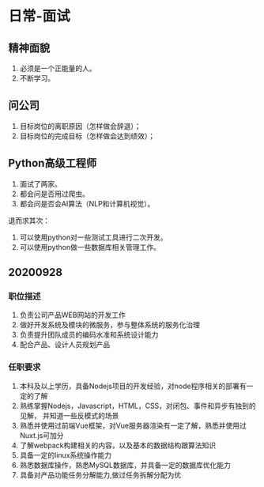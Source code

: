 # 日常-面试


## 精神面貌

1. 必须是一个正能量的人。
2. 不断学习。

## 问公司

1. 目标岗位的离职原因（怎样做会辞退）；
2. 目标岗位的完成目标（怎样做会达到绩效）；

## Python高级工程师

1. 面试了两家。
2. 都会问是否用过爬虫。
3. 都会问是否会AI算法（NLP和计算机视觉）。

退而求其次：
1. 可以使用python对一些测试工具进行二次开发。
2. 可以使用python做一些数据库相关管理工作。

## 20200928

### 职位描述
1) 负责公司产品WEB网站的开发工作
2) 做好开发系统及模块的微服务，参与整体系统的服务化治理
3) 负责提升团队成员的编码水准和系统设计能力
4) 配合产品、设计人员规划产品

### 任职要求
1) 本科及以上学历，具备Nodejs项目的开发经验，对node程序相关的部署有一定的了解
2) 熟练掌握Nodejs，Javascript，HTML，CSS，对闭包、事件和异步有独到的见解， 并知道一些反模式的场景
3) 熟悉并使用过前端Vue框架，对Vue服务器渲染有一定了解，熟悉并使用过Nuxt.js可加分
4) 了解webpack构建相关的内容，以及基本的数据结构跟算法知识
5) 具备一定的linux系统操作能力
6) 熟悉数据库操作，熟悉MySQL数据库，并具备一定的数据库优化能力
7) 具备对产品功能任务分解能力,做过任务拆解分配为优
